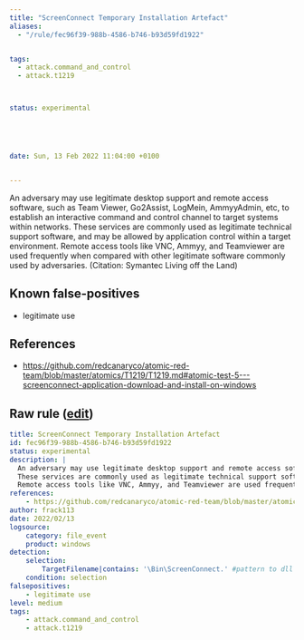 ```yaml
---
title: "ScreenConnect Temporary Installation Artefact"
aliases:
  - "/rule/fec96f39-988b-4586-b746-b93d59fd1922"


tags:
  - attack.command_and_control
  - attack.t1219



status: experimental





date: Sun, 13 Feb 2022 11:04:00 +0100


---
```


An adversary may use legitimate desktop support and remote access software, such as Team Viewer, Go2Assist, LogMein, AmmyyAdmin, etc, to establish an interactive command and control channel to target systems within networks.
These services are commonly used as legitimate technical support software, and may be allowed by application control within a target environment.
Remote access tools like VNC, Ammyy, and Teamviewer are used frequently when compared with other legitimate software commonly used by adversaries. (Citation: Symantec Living off the Land) 


<!--more-->


## Known false-positives

* legitimate use



## References

* https://github.com/redcanaryco/atomic-red-team/blob/master/atomics/T1219/T1219.md#atomic-test-5---screenconnect-application-download-and-install-on-windows


## Raw rule ([edit](https://github.com/SigmaHQ/sigma/edit/master/rules/windows/file_event/file_event_win_screenconnect_artefact.yml))
```yaml
title: ScreenConnect Temporary Installation Artefact
id: fec96f39-988b-4586-b746-b93d59fd1922
status: experimental
description: |
  An adversary may use legitimate desktop support and remote access software, such as Team Viewer, Go2Assist, LogMein, AmmyyAdmin, etc, to establish an interactive command and control channel to target systems within networks.
  These services are commonly used as legitimate technical support software, and may be allowed by application control within a target environment.
  Remote access tools like VNC, Ammyy, and Teamviewer are used frequently when compared with other legitimate software commonly used by adversaries. (Citation: Symantec Living off the Land) 
references:
    - https://github.com/redcanaryco/atomic-red-team/blob/master/atomics/T1219/T1219.md#atomic-test-5---screenconnect-application-download-and-install-on-windows
author: frack113
date: 2022/02/13
logsource:
    category: file_event
    product: windows
detection:
    selection:
        TargetFilename|contains: '\Bin\ScreenConnect.' #pattern to dll and jar file
    condition: selection
falsepositives:
    - legitimate use
level: medium
tags:
    - attack.command_and_control
    - attack.t1219

```
